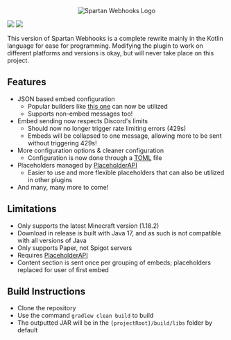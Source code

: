 <p align="center"><img src="https://i.imgur.com/8TGWdvP.png" alt="Spartan Webhooks Logo"/></p>  

![](https://img.shields.io/github/downloads/bobby29831/SpartanWebhooks/total?color=blue&style=for-the-badge)
![](https://img.shields.io/discord/928058065759113266?label=discord&logo=discord&style=for-the-badge)  

This version of Spartan Webhooks is a complete rewrite
mainly in the Kotlin language for ease for programming.
Modifying the plugin to work on different platforms and versions
is okay, but will never take place on this project.

## Features
* JSON based embed configuration
    * Popular builders like [this one](https://glitchii.github.io/embedbuilder/) can now be utilized
    * Supports non-embed messages too!
* Embed sending now respects Discord's limits
    * Should now no longer trigger rate limiting errors (429s)
    * Embeds will be collapsed to one message, allowing more to be sent without triggering 429s!
* More configuration options & cleaner configuration
    * Configuration is now done through a [TOML](https://toml.io/) file
* Placeholders managed by [PlaceholderAPI](https://github.com/PlaceholderAPI/PlaceholderAPI)
    * Easier to use and more flexible placeholders that can also be utilized in other plugins
* And many, many more to come!
  
## Limitations
- Only supports the latest Minecraft version (1.18.2)
- Download in release is built with Java 17, and as such is not compatible with all versions of Java
- Only supports Paper, not Spigot servers
- Requires [PlaceholderAPI](https://github.com/PlaceholderAPI/PlaceholderAPI)
- Content section is sent once per grouping of embeds; placeholders replaced for user of first embed

## Build Instructions
- Clone the repository
- Use the command `gradlew clean build` to build
- The outputted JAR will be in the `{projectRoot}/build/libs` folder by default